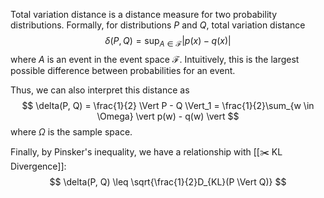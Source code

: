 Total variation distance is a distance measure for two probability distributions. Formally, for distributions $P$ and $Q$, total variation distance 
$$
\delta(P, Q) = \sup_{A \in \mathcal{F}} \vert p(x) - q(x)\vert
$$
 where $A$ is an event in the event space $\mathcal{F}$. Intuitively, this is the largest possible difference between probabilities for an event.

Thus, we can also interpret this distance as 
$$
\delta(P, Q) = \frac{1}{2} \Vert P - Q \Vert_1 = \frac{1}{2}\sum_{w \in \Omega} \vert p(w) - q(w) \vert
$$
 where $\Omega$ is the sample space.

Finally, by Pinsker's inequality, we have a relationship with [[✂️ KL Divergence]]: 
$$
\delta(P, Q) \leq \sqrt{\frac{1}{2}D_{KL}(P \Vert Q)}
$$
